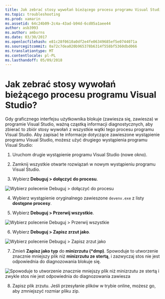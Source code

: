 ```yaml
---
title: Jak zebrać stosy wywołań bieżącego procesu programu Visual Studio?
ms.topic: troubleshooting
ms.prod: xamarin
ms.assetid: 64c24b09-2c4a-43ad-b94d-6cd05a1aee44
author: asb3993
ms.author: amburns
ms.date: 03/30/2017
ms.openlocfilehash: e81c28f0610a0df2e4fe06349685ef5e0744071a
ms.sourcegitcommit: 0a72c7dea020b965378b6314f558bf5360dbd066
ms.translationtype: MT
ms.contentlocale: pl-PL
ms.lasthandoff: 05/09/2018
---
```

# <a name="how-do-i-collect-the-current-call-stacks-of-the-visual-studio-process"></a>Jak zebrać stosy wywołań bieżącego procesu programu Visual Studio?

Gdy graficznego interfejsu użytkownika blokuje (zawiesza się, zawiesza) w programie Visual Studio, ważną cząstką informacji diagnostycznych, aby zbierać to zbiór stosy wywołań z wszystkie wątki tego procesu programu Visual Studio. Aby zapisać te informacje dotyczące zawieszone wystąpienie programu Visual Studio, możesz użyć drugiego wystąpienia programu Visual Studio:

1. Uruchom drugie wystąpienie programu Visual Studio (nowe okno).

2. Zamknij wszystkie otwarte rozwiązań w nowym wystąpieniu programu Visual Studio.

3. Wybierz **Debuguj > dołączyć do procesu**.

  ![](vs-callstack-images/image1.png "Wybierz polecenie Debuguj > dołączyć do procesu")

4. Wybierz wystąpienie oryginalnego zawieszone `devenv.exe` z listy **dostępne procesy**.

5. Wybierz **Debuguj > Przerwij wszystkie**.

  ![](vs-callstack-images/image2.png "Wybierz polecenie Debuguj > Przerwij wszystkie")

6. Wybierz **Debuguj > Zapisz zrzut jako**.

  ![](vs-callstack-images/image3.png "Wybierz polecenie Debuguj > Zapisz zrzut jako")

7. Zmień **Zapisz jako typ** do **minizrzutu (\*dmp)**. Spowoduje to utworzenie znacznie mniejszy plik niż **minizrzutu ze stertą**, i zazwyczaj stos nie jest odpowiednia do diagnozowania blokuje się.

  ![](vs-callstack-images/image4.png "Spowoduje to utworzenie znacznie mniejszy plik niż minizrzutu ze stertą i zwykle stos nie jest odpowiednia do diagnozowania zawiesza")

8. Zapisz plik zrzutu. Jeśli przesyłanie plików w trybie online, możesz go, aby zmniejszyć rozmiar pliku zip.

